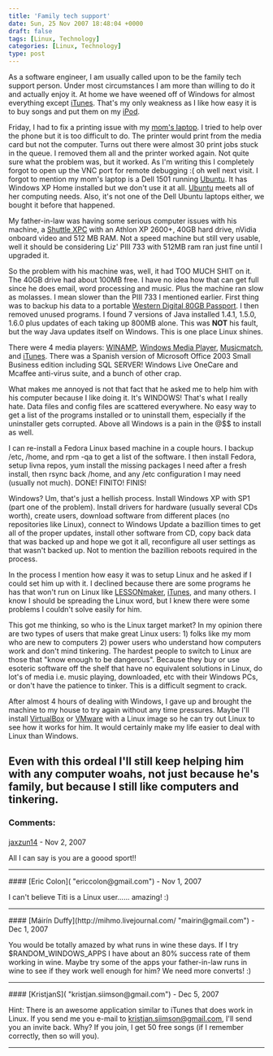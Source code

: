 ```yaml
---
title: 'Family tech support'
date: Sun, 25 Nov 2007 18:48:04 +0000
draft: false
tags: [Linux, Technology]
categories: [Linux, Technology]
type: post
---
```


As a software engineer, I am usually called upon to be the family tech support person. Under most circumstances I am more than willing to do it and actually enjoy it. At home we have weened off of Windows for almost everything except [iTunes](http://www.apple.com/itunes/download/). That's my only weakness as I like how easy it is to buy songs and put them on my [iPod](http://www.apple.com/ipodclassic/).

Friday, I had to fix a printing issue with my [mom's laptop](http://zeusville.wordpress.com/2007/04/08/mom-going-linux/). I tried to help over the phone but it is too difficult to do. The printer would print from the media card but not the computer. Turns out there were almost 30 print jobs stuck in the queue. I removed them all and the printer worked again. Not quite sure what the problem was, but it worked. As I'm writing this I completely forgot to open up the VNC port for remote debugging :( oh well next visit. I forgot to mention my mom's laptop is a Dell 1501 running [Ubuntu](http://www.ubuntu.com/). It has Windows XP Home installed but we don't use it at all. [Ubuntu](http://www.ubuntu.com/) meets all of her computing needs. Also, it's not one of the Dell Ubuntu laptops either, we bought it before that happened.

My father-in-law was having some serious computer issues with his machine, a [Shuttle XPC](http://us.shuttle.com/barebone/BareboneHome.html) with an Athlon XP 2600+, 40GB hard drive, nVidia onboard video and 512 MB RAM. Not a speed machine but still very usable, well it should be considering Liz' PIII 733 with 512MB ram ran just fine until I upgraded it.

So the problem with his machine was, well, it had TOO MUCH SHIT on it. The 40GB drive had about 100MB free. I have no idea how that can get full since he does email, word processing and music. Plus the machine ran slow as molasses. I mean slower than the PIII 733 I mentioned earlier. First thing was to backup his data to a portable [Western Digital 80GB Passport](http://www.wdc.com/en/products/products.asp?driveid=259&language=en). I then removed unused programs. I found 7 versions of Java installed 1.4.1, 1.5.0, 1.6.0 plus updates of each taking up 800MB alone. This was **NOT** his fault, but the way Java updates itself on Windows. This is one place Linux shines.

There were 4 media players: [WINAMP](http://www.winamp.com/), [Windows Media Player](http://www.microsoft.com/windows/windowsmedia/player/10/default.aspx), [Musicmatch](http://www.musicmatch.com/), and [iTunes](http://www.apple.com/itunes/). There was a Spanish version of Microsoft Office 2003 Small Business edition including SQL SERVER! Windows Live OneCare and Mcaffee anti-virus suite, and a bunch of other crap.

What makes me annoyed is not that fact that he asked me to help him with his computer because I like doing it. It's WINDOWS! That's what I really hate. Data files and config files are scattered everywhere. No easy way to get a list of the programs installed or to uninstall them, especially if the uninstaller gets corrupted. Above all Windows is a pain in the @$$ to install as well.

I can re-install a Fedora Linux based machine in a couple hours. I backup /etc, /home, and rpm -qa to get a list of the software. I then install Fedora, setup livna repos, yum install the missing packages I need after a fresh install, then rsync back /home, and any /etc configuration I may need (usually not much). DONE! FINITO! FINIS!

Windows? Um, that's just a hellish process. Install Windows XP with SP1 (part one of the problem). Install drivers for hardware (usually several CDs worth), create users, download software from different places (no repositories like Linux), connect to Windows Update a bazillion times to get all of the proper updates, install other software from CD, copy back data that was backed up and hope we got it all, reconfigure all user settings as that wasn't backed up. Not to mention the bazillion reboots required in the process.

In the process I mention how easy it was to setup Linux and he asked if I could set him up with it. I declined because there are some programs he has that won't run on Linux like [LESSONmaker](http://www.lessonmaker8.com/), [iTunes](http://www.apple.com/itunes/), and many others. I know I should be spreading the Linux word, but I knew there were some problems I couldn't solve easily for him.

This got me thinking, so who is the Linux target market? In my opinion there are two types of users that make great Linux users: 1) folks like my mom who are new to computers 2) power users who understand how computers work and don't mind tinkering. The hardest people to switch to Linux are those that "know enough to be dangerous". Because they buy or use esoteric software off the shelf that have no equivalent solutions in Linux, do lot's of media i.e. music playing, downloaded, etc with their Windows PCs, or don't have the patience to tinker. This is a difficult segment to crack.

After almost 4 hours of dealing with Windows, I gave up and brought the machine to my house to try again without any time pressures. Maybe I'll install [VirtualBox](http://www.virtualbox.org/) or [VMware](http://www.vmware.com/products/) with a Linux image so he can try out Linux to see how it works for him. It would certainly make my life easier to deal with Linux than Windows.

Even with this ordeal I'll still keep helping him with any computer woahs, not just because he's family, but because I still like computers and tinkering.
---
### Comments:
####
[jaxzun14](http://jaxzun14.wordpress.com/ "jacquie.moreno@gmail.com") - <time datetime="2007-11-27 00:31:33">Nov 2, 2007</time>

All I can say is you are a goood sport!!
<hr />
####
[Eric Colon]( "ericcolon@gmail.com") - <time datetime="2007-11-26 21:22:44">Nov 1, 2007</time>

I can't believe Titi is a Linux user...... amazing! :)
<hr />
####
[Máirín Duffy](http://mihmo.livejournal.com/ "mairin@gmail.com") - <time datetime="2007-12-03 14:56:33">Dec 1, 2007</time>

You would be totally amazed by what runs in wine these days. If I try $RANDOM\_WINDOWS\_APPS I have about an 80% success rate of them working in wine. Maybe try some of the apps your father-in-law runs in wine to see if they work well enough for him? We need more converts! :)
<hr />
####
[KristjanS]( "kristjan.siimson@gmail.com") - <time datetime="2007-12-07 15:58:53">Dec 5, 2007</time>

Hint: There is an awesome application similar to iTunes that does work in Linux. If you send me you e-mail to kristjan.siimson@gmail.com, I'll send you an invite back. Why? If you join, I get 50 free songs (if I remember correctly, then so will you).
<hr />

